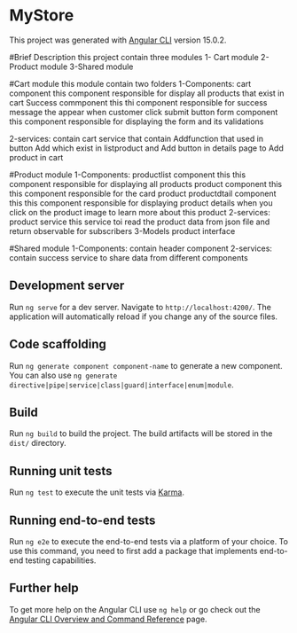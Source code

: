 # MyStore

This project was generated with [Angular CLI](https://github.com/angular/angular-cli) version 15.0.2.
<br>

#Brief Description
this project contain three modules
1- Cart module
2-Product module
3-Shared module

#Cart module 
this module contain two folders
1-Components:
       cart component
this component responsible for display all products that exist in cart
       Success commponent
this thi component responsible for success message the appear when customer click submit button
       form component
this component responsible for displaying the form and its validations

2-services:
contain cart service that contain Addfunction that used in button Add which exist in listproduct and Add button in details page to Add product in cart 

#Product module
1-Components:
productlist component
     this this component responsible for  displaying all products
product component
   this this component responsible for  the card product 
productdtail component
    this this component responsible for displaying product details when 
    you click on the product image to learn more about this product
2-services:
product service
   this service toi read the product data from json file and return observable for subscribers
3-Models
product interface

#Shared module
1-Components: 
      contain header component
2-services:
   contain success service to share data from different components
   
   


## Development server

Run `ng serve` for a dev server. Navigate to `http://localhost:4200/`. The application will automatically reload if you change any of the source files.

## Code scaffolding

Run `ng generate component component-name` to generate a new component. You can also use `ng generate directive|pipe|service|class|guard|interface|enum|module`.

## Build

Run `ng build` to build the project. The build artifacts will be stored in the `dist/` directory.

## Running unit tests

Run `ng test` to execute the unit tests via [Karma](https://karma-runner.github.io).

## Running end-to-end tests

Run `ng e2e` to execute the end-to-end tests via a platform of your choice. To use this command, you need to first add a package that implements end-to-end testing capabilities.

## Further help

To get more help on the Angular CLI use `ng help` or go check out the [Angular CLI Overview and Command Reference](https://angular.io/cli) page.
